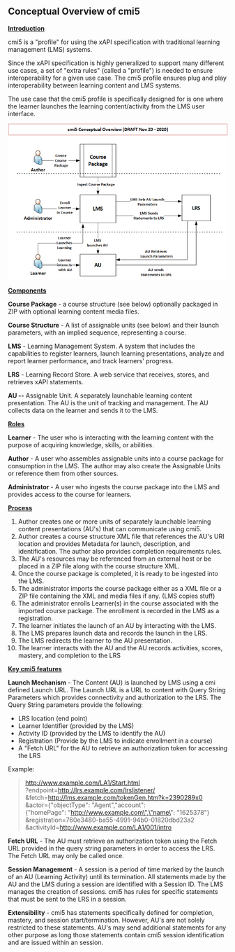 
## Conceptual Overview of cmi5

**<u>Introduction</u>**

cmi5 is a "profile" for using the xAPI specification with traditional learning management (LMS) systems.

Since the xAPI specification is highly generalized to support many different use cases, a set of "extra rules" (called a "profile") is needed to ensure interoperability for a given use case. The cmi5 profile ensures plug and play interoperability between learning content and LMS systems.

The use case that the cmi5 profile is specifically designed for is one where the learner launches the learning content/activity from the LMS user interface.

<p align="center"> <img width="720" src="https://raw.githubusercontent.com/AICC/CMI-5_Spec_Current/gh-pages/images/cmi5-concept-overview-11-20-2020.png"></p>

**<u>Components</u>**

**Course Package** - a course structure (see below) optionally packaged in ZIP with optional learning content media files.

**Course Structure** - A list of assignable units (see below) and their launch parameters, with an implied sequence, representing a course.

**LMS** - Learning Management System. A system that includes the capabilities to register learners, launch learning presentations, analyze and report learner performance, and track learners\' progress.

**LRS** - Learning Record Store. A web service that receives, stores, and retrieves xAPI statements.

**AU --** Assignable Unit. A separately launchable learning content presentation. The AU is the unit of tracking and management. The AU collects data on the learner and sends it to the LMS.

**<u>Roles</u>**

**Learner** - The user who is interacting with the learning content with the purpose of acquiring knowledge, skills, or abilities.

**Author** - A user who assembles assignable units into a course package for consumption in the LMS. The author may also create the Assignable Units or reference them from other sources.

**Administrator** - A user who ingests the course package into the LMS and provides access to the course for learners.

**<u>Process</u>**

1.  Author creates one or more units of separately launchable learning content presentations (AU's) that can communicate using cmi5.
2.  Author creates a course structure XML file that references the AU's URI location and provides Metadata for launch, description, and identification. The author also provides completion requirements rules.
3.  The AU's resources may be referenced from an external host or be placed in a ZIP file along with the course structure XML.
4.  Once the course package is completed, it is ready to be ingested into the LMS.
5.  The administrator imports the course package either as a XML file or a ZIP file containing the XML and media files if any. (LMS copies stuff)
6.  The administrator enrolls Learner(s) in the course associated with the imported course package. The enrollment is recorded in the LMS as a registration.
7.  The learner initiates the launch of an AU by interacting with the LMS.
8.  The LMS prepares launch data and records the launch in the LRS.
9.  The LMS redirects the learner to the AU presentation.
10. The learner interacts with the AU and the AU records activities, scores, mastery, and completion to the LRS

**<u>Key cmi5 features</u>**

**Launch Mechanism** - The Content (AU) is launched by LMS using a cmi defined Launch URL. The Launch URL is a URL to content with Query String Parameters which provides connectivity and authorization to the LRS. The Query String parameters provide the following:

-   LRS location (end point)
-   Learner Identifier (provided by the LMS)
-   Activity ID (provided by the LMS to identify the AU)
-   Registration (Provide by the LMS to indicate enrollment in a course)
-   A "Fetch URL" for the AU to retrieve an authorization token for accessing the LRS

Example:

> http://www.example.com/LA1/Start.html  
> ?endpoint=http://lrs.example.com/lrslistener/   
> &fetch=http://lms.example.com/tokenGen.htm?k=2390289x0   
> &actor={\"objectType\": \"Agent\",\"account\":   
> {\"homePage\": \"http://www.example.com\",\"name\": \"1625378\"}    
> &registration=760e3480-ba55-4991-94b0-01820dbd23a2   
> &activityId=http://www.example.com/LA1/001/intro

**Fetch URL** - The AU must retrieve an authorization token using the Fetch URL provided in the query string parameters in order to access the LRS. The Fetch URL may only be called once.

**Session Management** - A session is a period of time marked by the launch of an AU (Learning Activity) until its termination. All statements made by the AU and the LMS during a session are identified with a Session ID. The LMS manages the creation of sessions. cmi5 has rules for specific statements that must be sent to the LRS in a session.

**Extensibility** - cmi5 has statements specifically defined for completion, mastery, and session start/termination. However, AU's are not solely restricted to these statements. AU's may send additional statements for any other purpose as long those statements contain cmi5 session identification and are issued within an session.
